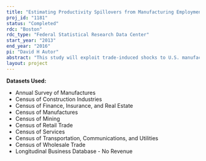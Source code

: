 ```yaml
---
title: "Estimating Productivity Spillovers from Manufacturing Employment using Trade Shocks"
proj_id: "1181"
status: "Completed"
rdc: "Boston"
rdc_type: "Federal Statistical Research Data Center"
start_year: "2013"
end_year: "2016"
pi: "David H Autor"
abstract: "This study will exploit trade-induced shocks to U.S. manufacturing to study productivity spillovers from de-agglomeration. Using restricted-use microdata from the Economic Census, Annual Survey of Manufactures, and Longitudinal Business Database, this project will investigate the response of productivity to local de-agglomeration shocks at a highly disaggregated level. This study intends to uncover the key features of firms' responses to these shocks, including the extent to which these responses vary with geographic and economic distance. This project provides a natural setting to evaluate how nonresponse changes following shocks to the local economy, an issue highlighted by recent Census research."
layout: project
---
```


**Datasets Used:**

  - Annual Survey of Manufactures 
  - Census of Construction Industries 
  - Census of Finance, Insurance, and Real Estate 
  - Census of Manufactures 
  - Census of Mining 
  - Census of Retail Trade 
  - Census of Services 
  - Census of Transportation, Communications, and Utilities 
  - Census of Wholesale Trade 
  - Longitudinal Business Database - No Revenue 

